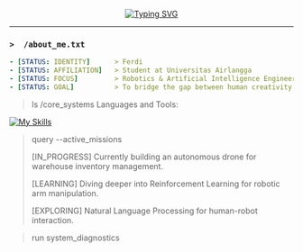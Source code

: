 <p align="center">
  <a href="https://github.com/maamonnn">
    <img src="https://readme-typing-svg.herokuapp.com?font=Fira+Code&size=22&pause=1000&color=00FF00&center=true&width=500&lines=%3E+Booting+Ferdi's+Profile...;%3E+Executing+command%3A+whoami;%3E+Welcome!+I'm+Ferdi%2C+the+human+behind+this+terminal." alt="Typing SVG" />
  </a>
</p>

---

### `>  /about_me.txt`
```yaml
- [STATUS: IDENTITY]      > Ferdi
- [STATUS: AFFILIATION]   > Student at Universitas Airlangga
- [STATUS: FOCUS]         > Robotics & Artificial Intelligence Engineering
- [STATUS: GOAL]          > To bridge the gap between human creativity and machine intelligence.
```
> ls /core_systems
Languages and Tools:
> 
[![My Skills](https://skillicons.dev/icons?i=python,c,cpp,javascript,nodejs,react,express&theme=dark)](https://skillicons.dev)

> query --active_missions
>
> [IN_PROGRESS] Currently building an autonomous drone for warehouse inventory management.
>
> [LEARNING] Diving deeper into Reinforcement Learning for robotic arm manipulation.
>
> [EXPLORING] Natural Language Processing for human-robot interaction.





> run system_diagnostics
